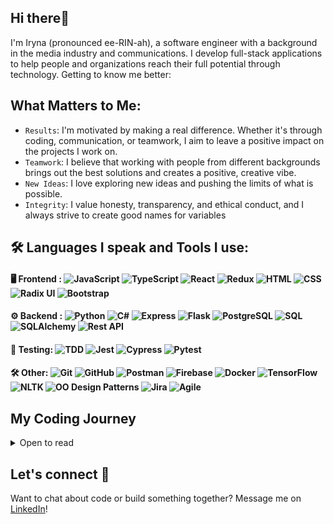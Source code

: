 ## Hi there👋 
I'm Iryna (pronounced ee-RIN-ah), a software engineer with a background in the media industry and communications. I develop full-stack applications to help people and organizations reach their full potential through technology. 
Getting to know me better:

## What Matters to Me: 
* `Results`: I'm motivated by making a real difference. Whether it's through coding, communication, or teamwork, I aim to leave a positive impact on the projects I work on.
* `Teamwork`: I believe that working with people from different backgrounds brings out the best solutions and creates a positive, creative vibe.
* `New Ideas`: I love exploring new ideas and pushing the limits of what is possible.
* `Integrity`: I value honesty, transparency, and ethical conduct, and I always strive to create good names for variables

## 🛠️ Languages I speak and Tools I use:
#### 🖥️ Frontend : <img src="https://img.shields.io/badge/-JavaScript-F7DF1E?logo=javascript&logoColor=black" alt="JavaScript" aria-label="JavaScript">   <img src="https://img.shields.io/badge/-TypeScript-007ACC?logo=typescript&logoColor=white" alt="TypeScript" aria-label="TypeScript">  <img src="https://img.shields.io/badge/-React-61DAFB?logo=react&logoColor=black" alt="React" aria-label="React"> <img src="https://img.shields.io/badge/-Redux-764ABC?logo=redux&logoColor=white" alt="Redux" aria-label="Redux"> <img src="https://img.shields.io/badge/-HTML-E34F26?logo=html5&logoColor=white" alt="HTML" aria-label="HTML"> <img src="https://img.shields.io/badge/-CSS-1572B6?logo=css3&logoColor=white" alt="CSS" aria-label="CSS"> <img src="https://img.shields.io/badge/-Radix%20UI-000000?logo=radix-ui&logoColor=white" alt="Radix UI" aria-label="Radix UI"> <img src="https://img.shields.io/badge/-Bootstrap-7952B3?logo=bootstrap&logoColor=white" alt="Bootstrap" aria-label="Bootstrap">

#### ⚙️ Backend : ![Python](https://img.shields.io/badge/-Python-3776AB?logo=python&logoColor=white) ![C#](https://img.shields.io/badge/-C%23-239120?logo=c-sharp&logoColor=white) ![Express](https://img.shields.io/badge/-Express-000000?logo=express&logoColor=white) ![Flask](https://img.shields.io/badge/-Flask-000000?logo=flask&logoColor=white) ![PostgreSQL](https://img.shields.io/badge/-PostgreSQL-4169E1?logo=postgresql&logoColor=white) ![SQL](https://img.shields.io/badge/-SQL-4479A1?logo=sql&logoColor=white) ![SQLAlchemy](https://img.shields.io/badge/-SQLAlchemy-D71F00?logo=sqlalchemy&logoColor=white) ![Rest API](https://img.shields.io/badge/-REST%20API-02569B?logo=restapi&logoColor=white)
#### 🧪 Testing:  ![TDD](https://img.shields.io/badge/-Test%20Driven%20Development-333333?logo=test&logoColor=white) ![Jest](https://img.shields.io/badge/-Jest-C21325?logo=jest&logoColor=white) ![Cypress](https://img.shields.io/badge/-Cypress-17202C?logo=cypress&logoColor=white) ![Pytest](https://img.shields.io/badge/-Pytest-0A9EDC?logo=pytest&logoColor=white)
#### 🛠️ Other: ![Git](https://img.shields.io/badge/-Git-F05032?logo=git&logoColor=white) ![GitHub](https://img.shields.io/badge/-GitHub-181717?logo=github&logoColor=white) ![Postman](https://img.shields.io/badge/-Postman-FF6C37?logo=postman&logoColor=white) ![Firebase](https://img.shields.io/badge/-Firebase-FFCA28?logo=firebase&logoColor=black) ![Docker](https://img.shields.io/badge/-Docker-2496ED?logo=docker&logoColor=white) ![TensorFlow](https://img.shields.io/badge/-TensorFlow-FF6F00?logo=tensorflow&logoColor=white) ![NLTK](https://img.shields.io/badge/-NLTK-85BAE1?logo=nltk&logoColor=black) ![OO Design Patterns](https://img.shields.io/badge/-Object%20Oriented%20Design-007ACC?logo=design&logoColor=white) ![Jira](https://img.shields.io/badge/-Jira-0052CC?logo=jira&logoColor=white) ![Agile](https://img.shields.io/badge/-Agile-00D09C?logo=agile&logoColor=white)

## My Coding Journey

<details>
  
<summary> Open to read </summary>
	<br/>
I started my journey by writing “Hello, World!” in JavaScript. Since then, I have expanded my expertise across multiple programming languages and technologies and collaborated with talented professionals on a variety of interesting projects.

After teaching myself JavaScript and React, I built my first project and portfolio website. Driven by a passion for software engineering, I enrolled in Hackbright Academy's coding bootcamp, where I completed 800+ hours of intensive training and successfully delivered 15+ solo, pair, and group projects. During the bootcamp, I learned Python as my second programming language, gained foundational knowledge in Java, and developed skills in working with relational databases like PostgreSQL.

Post-graduation, I developed a responsive TV show tracker app optimized for performance and data integration using React and JavaScript.

To deepen my full-stack skills, learn AWS and testing, I joined ProgramEquity’s Software Engineering Fellowship, working on an open-source project.

I then continued enhancing my skills as a software engineer by building a smart shopping list web application with The Collab Lab, an organization that helps early-career developers gain practical experience with support from mentors.

While contributing to this project, I expanded my knowledge of React, learned how to work with Firebase, and had the chance to conduct code reviews, work on user story points, and develop 15+ features such as item addition and deletion, validations, sorting, and filtering.

My journey continued with the ‘Support SFUSD’ project, where I contributed to building a website that engages San Francisco residents in supporting local schools. I gained hands-on experience with TypeScript and implemented search functionality across the stack to enhance the user experience.

I am always eager to learn and expand my knowledge. Currently, I am building a new project in C# and continuing to develop my expertise.
</details>


## Let's connect 🤝 
Want to chat about code or build something together? Message me on [LinkedIn](https://www.linkedin.com/in/trushmi/)!
<!--
**trushmi/trushmi** is a ✨ _special_ ✨ repository because its `README.md` (this file) appears on your GitHub profile.

Here are some ideas to get you started:

- 🔭 I’m currently working on ...
- 🌱 I’m currently learning ...
- 👯 I’m looking to collaborate on ...
- 🤔 I’m looking for help with ...
- 💬 Ask me about ...
- 📫 How to reach me: ...
- 😄 Pronouns: ...
- ⚡ Fun fact: ...
-->
